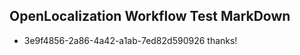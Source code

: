 ## OpenLocalization Workflow Test MarkDown
* 3e9f4856-2a86-4a42-a1ab-7ed82d590926 
thanks!<!--HONumber=Feb16_HO4-->
